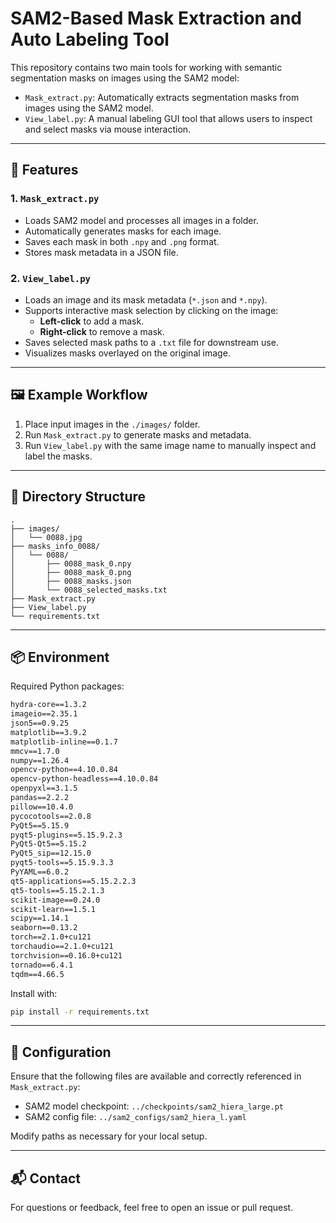 # SAM2-Based Mask Extraction and Auto Labeling Tool

This repository contains two main tools for working with semantic segmentation masks on images using the SAM2 model:

- `Mask_extract.py`: Automatically extracts segmentation masks from images using the SAM2 model.
- `View_label.py`: A manual labeling GUI tool that allows users to inspect and select masks via mouse interaction.

---

## 🧠 Features

### 1. `Mask_extract.py`
- Loads SAM2 model and processes all images in a folder.
- Automatically generates masks for each image.
- Saves each mask in both `.npy` and `.png` format.
- Stores mask metadata in a JSON file.

### 2. `View_label.py`
- Loads an image and its mask metadata (`*.json` and `*.npy`).
- Supports interactive mask selection by clicking on the image:
  - **Left-click** to add a mask.
  - **Right-click** to remove a mask.
- Saves selected mask paths to a `.txt` file for downstream use.
- Visualizes masks overlayed on the original image.

---

## 🖼️ Example Workflow

1. Place input images in the `./images/` folder.
2. Run `Mask_extract.py` to generate masks and metadata.
3. Run `View_label.py` with the same image name to manually inspect and label the masks.

---

## 📁 Directory Structure

```
.
├── images/
│   └── 0088.jpg
├── masks_info_0088/
│   └── 0088/
│       ├── 0088_mask_0.npy
│       ├── 0088_mask_0.png
│       ├── 0088_masks.json
│       └── 0088_selected_masks.txt
├── Mask_extract.py
├── View_label.py
└── requirements.txt
```

---

## 📦 Environment

Required Python packages:

```txt
hydra-core==1.3.2
imageio==2.35.1
json5==0.9.25
matplotlib==3.9.2
matplotlib-inline==0.1.7
mmcv==1.7.0
numpy==1.26.4
opencv-python==4.10.0.84
opencv-python-headless==4.10.0.84
openpyxl==3.1.5
pandas==2.2.2
pillow==10.4.0
pycocotools==2.0.8
PyQt5==5.15.9
pyqt5-plugins==5.15.9.2.3
PyQt5-Qt5==5.15.2
PyQt5_sip==12.15.0
pyqt5-tools==5.15.9.3.3
PyYAML==6.0.2
qt5-applications==5.15.2.2.3
qt5-tools==5.15.2.1.3
scikit-image==0.24.0
scikit-learn==1.5.1
scipy==1.14.1
seaborn==0.13.2
torch==2.1.0+cu121
torchaudio==2.1.0+cu121
torchvision==0.16.0+cu121
tornado==6.4.1
tqdm==4.66.5
```

Install with:

```bash
pip install -r requirements.txt
```

---

## 🔧 Configuration

Ensure that the following files are available and correctly referenced in `Mask_extract.py`:

- SAM2 model checkpoint: `../checkpoints/sam2_hiera_large.pt`
- SAM2 config file: `../sam2_configs/sam2_hiera_l.yaml`

Modify paths as necessary for your local setup.

---

## 📬 Contact

For questions or feedback, feel free to open an issue or pull request.
